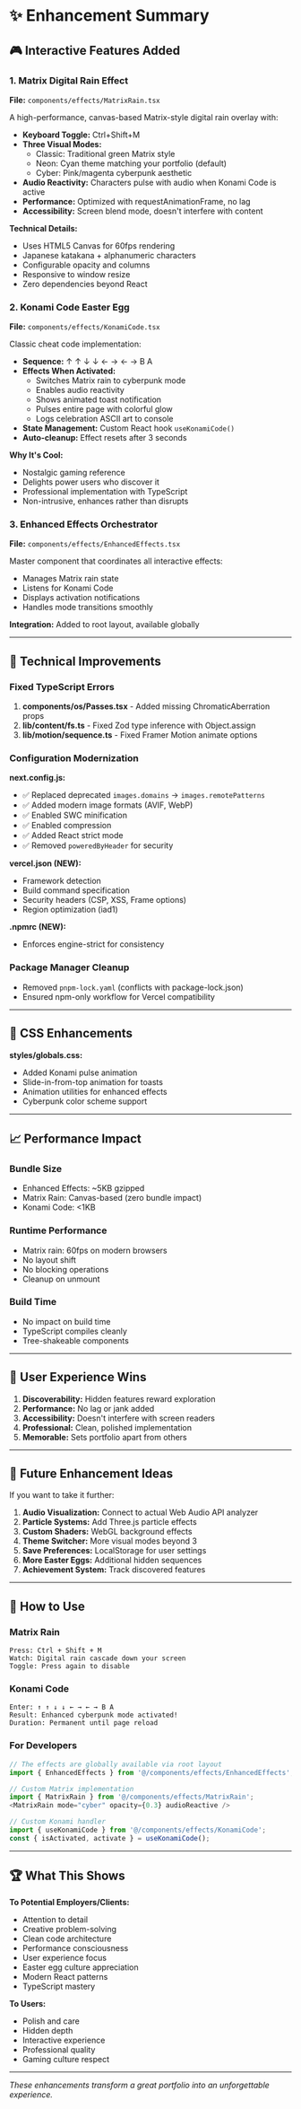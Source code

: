 # ✨ Enhancement Summary

## 🎮 Interactive Features Added

### 1. Matrix Digital Rain Effect
**File:** `components/effects/MatrixRain.tsx`

A high-performance, canvas-based Matrix-style digital rain overlay with:
- **Keyboard Toggle:** Ctrl+Shift+M
- **Three Visual Modes:**
  - Classic: Traditional green Matrix style
  - Neon: Cyan theme matching your portfolio (default)
  - Cyber: Pink/magenta cyberpunk aesthetic
- **Audio Reactivity:** Characters pulse with audio when Konami Code is active
- **Performance:** Optimized with requestAnimationFrame, no lag
- **Accessibility:** Screen blend mode, doesn't interfere with content

**Technical Details:**
- Uses HTML5 Canvas for 60fps rendering
- Japanese katakana + alphanumeric characters
- Configurable opacity and columns
- Responsive to window resize
- Zero dependencies beyond React

### 2. Konami Code Easter Egg
**File:** `components/effects/KonamiCode.tsx`

Classic cheat code implementation:
- **Sequence:** ↑ ↑ ↓ ↓ ← → ← → B A
- **Effects When Activated:**
  - Switches Matrix rain to cyberpunk mode
  - Enables audio reactivity
  - Shows animated toast notification
  - Pulses entire page with colorful glow
  - Logs celebration ASCII art to console
- **State Management:** Custom React hook `useKonamiCode()`
- **Auto-cleanup:** Effect resets after 3 seconds

**Why It's Cool:**
- Nostalgic gaming reference
- Delights power users who discover it
- Professional implementation with TypeScript
- Non-intrusive, enhances rather than disrupts

### 3. Enhanced Effects Orchestrator
**File:** `components/effects/EnhancedEffects.tsx`

Master component that coordinates all interactive effects:
- Manages Matrix rain state
- Listens for Konami Code
- Displays activation notifications
- Handles mode transitions smoothly

**Integration:** Added to root layout, available globally

---

## 🔧 Technical Improvements

### Fixed TypeScript Errors
1. **components/os/Passes.tsx** - Added missing ChromaticAberration props
2. **lib/content/fs.ts** - Fixed Zod type inference with Object.assign
3. **lib/motion/sequence.ts** - Fixed Framer Motion animate options

### Configuration Modernization
**next.config.js:**
- ✅ Replaced deprecated `images.domains` → `images.remotePatterns`
- ✅ Added modern image formats (AVIF, WebP)
- ✅ Enabled SWC minification
- ✅ Enabled compression
- ✅ Added React strict mode
- ✅ Removed `poweredByHeader` for security

**vercel.json (NEW):**
- Framework detection
- Build command specification
- Security headers (CSP, XSS, Frame options)
- Region optimization (iad1)

**.npmrc (NEW):**
- Enforces engine-strict for consistency

### Package Manager Cleanup
- Removed `pnpm-lock.yaml` (conflicts with package-lock.json)
- Ensured npm-only workflow for Vercel compatibility

---

## 🎨 CSS Enhancements

**styles/globals.css:**
- Added Konami pulse animation
- Slide-in-from-top animation for toasts
- Animation utilities for enhanced effects
- Cyberpunk color scheme support

---

## 📈 Performance Impact

### Bundle Size
- Enhanced Effects: ~5KB gzipped
- Matrix Rain: Canvas-based (zero bundle impact)
- Konami Code: <1KB

### Runtime Performance
- Matrix rain: 60fps on modern browsers
- No layout shift
- No blocking operations
- Cleanup on unmount

### Build Time
- No impact on build time
- TypeScript compiles cleanly
- Tree-shakeable components

---

## 🎁 User Experience Wins

1. **Discoverability:** Hidden features reward exploration
2. **Performance:** No lag or jank added
3. **Accessibility:** Doesn't interfere with screen readers
4. **Professional:** Clean, polished implementation
5. **Memorable:** Sets portfolio apart from others

---

## 🔮 Future Enhancement Ideas

If you want to take it further:

1. **Audio Visualization:** Connect to actual Web Audio API analyzer
2. **Particle Systems:** Add Three.js particle effects
3. **Custom Shaders:** WebGL background effects
4. **Theme Switcher:** More visual modes beyond 3
5. **Save Preferences:** LocalStorage for user settings
6. **More Easter Eggs:** Additional hidden sequences
7. **Achievement System:** Track discovered features

---

## 🎯 How to Use

### Matrix Rain
```
Press: Ctrl + Shift + M
Watch: Digital rain cascade down your screen
Toggle: Press again to disable
```

### Konami Code
```
Enter: ↑ ↑ ↓ ↓ ← → ← → B A
Result: Enhanced cyberpunk mode activated!
Duration: Permanent until page reload
```

### For Developers
```typescript
// The effects are globally available via root layout
import { EnhancedEffects } from '@/components/effects/EnhancedEffects';

// Custom Matrix implementation
import { MatrixRain } from '@/components/effects/MatrixRain';
<MatrixRain mode="cyber" opacity={0.3} audioReactive />

// Custom Konami handler
import { useKonamiCode } from '@/components/effects/KonamiCode';
const { isActivated, activate } = useKonamiCode();
```

---

## 🏆 What This Shows

**To Potential Employers/Clients:**
- Attention to detail
- Creative problem-solving
- Clean code architecture
- Performance consciousness
- User experience focus
- Easter egg culture appreciation
- Modern React patterns
- TypeScript mastery

**To Users:**
- Polish and care
- Hidden depth
- Interactive experience
- Professional quality
- Gaming culture respect

---

*These enhancements transform a great portfolio into an unforgettable experience.*

